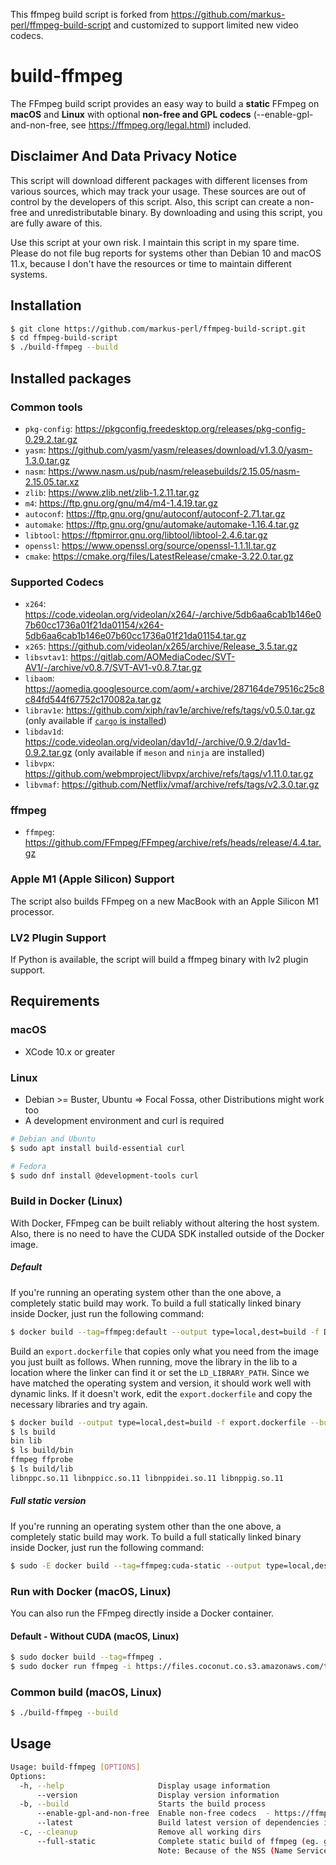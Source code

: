 This ffmpeg build script is forked from https://github.com/markus-perl/ffmpeg-build-script and customized to support limited new video codecs. 

build-ffmpeg
==========

The FFmpeg build script provides an easy way to build a **static** FFmpeg on **macOS** and **Linux** with optional **non-free and GPL codecs** (--enable-gpl-and-non-free, see https://ffmpeg.org/legal.html) included.

## Disclaimer And Data Privacy Notice

This script will download different packages with different licenses from various sources, which may track your usage.
These sources are out of control by the developers of this script. Also, this script can create a non-free and unredistributable binary.
By downloading and using this script, you are fully aware of this.

Use this script at your own risk. I maintain this script in my spare time. Please do not file bug reports for systems
other than Debian 10 and macOS 11.x, because I don't have the resources or time to maintain different systems.

## Installation

```bash
$ git clone https://github.com/markus-perl/ffmpeg-build-script.git
$ cd ffmpeg-build-script
$ ./build-ffmpeg --build
```

## Installed packages

### Common tools

* `pkg-config`: https://pkgconfig.freedesktop.org/releases/pkg-config-0.29.2.tar.gz
* `yasm`: https://github.com/yasm/yasm/releases/download/v1.3.0/yasm-1.3.0.tar.gz
* `nasm`: https://www.nasm.us/pub/nasm/releasebuilds/2.15.05/nasm-2.15.05.tar.xz
* `zlib`: https://www.zlib.net/zlib-1.2.11.tar.gz
* `m4`: https://ftp.gnu.org/gnu/m4/m4-1.4.19.tar.gz
* `autoconf`: https://ftp.gnu.org/gnu/autoconf/autoconf-2.71.tar.gz
* `automake`: https://ftp.gnu.org/gnu/automake/automake-1.16.4.tar.gz
* `libtool`: https://ftpmirror.gnu.org/libtool/libtool-2.4.6.tar.gz
* `openssl`: https://www.openssl.org/source/openssl-1.1.1l.tar.gz
* `cmake`: https://cmake.org/files/LatestRelease/cmake-3.22.0.tar.gz

### Supported Codecs

* `x264`: https://code.videolan.org/videolan/x264/-/archive/5db6aa6cab1b146e07b60cc1736a01f21da01154/x264-5db6aa6cab1b146e07b60cc1736a01f21da01154.tar.gz
* `x265`: https://github.com/videolan/x265/archive/Release_3.5.tar.gz
* `libsvtav1`: https://gitlab.com/AOMediaCodec/SVT-AV1/-/archive/v0.8.7/SVT-AV1-v0.8.7.tar.gz 
* `libaom`: https://aomedia.googlesource.com/aom/+archive/287164de79516c25c8c84fd544f67752c170082a.tar.gz
* `librav1e`: https://github.com/xiph/rav1e/archive/refs/tags/v0.5.0.tar.gz (only available if [`cargo` is installed](https://doc.rust-lang.org/cargo/getting-started/installation.html)) 
* `libdav1d`: https://code.videolan.org/videolan/dav1d/-/archive/0.9.2/dav1d-0.9.2.tar.gz (only available if `meson` and `ninja` are installed)
* `libvpx`: https://github.com/webmproject/libvpx/archive/refs/tags/v1.11.0.tar.gz
* `libvmaf`: https://github.com/Netflix/vmaf/archive/refs/tags/v2.3.0.tar.gz

### ffmpeg
* `ffmpeg`: https://github.com/FFmpeg/FFmpeg/archive/refs/heads/release/4.4.tar.gz

### Apple M1 (Apple Silicon) Support

The script also builds FFmpeg on a new MacBook with an Apple Silicon M1 processor.

### LV2 Plugin Support

If Python is available, the script will build a ffmpeg binary with lv2 plugin support.

## Requirements

### macOS

* XCode 10.x or greater

### Linux

* Debian >= Buster, Ubuntu => Focal Fossa, other Distributions might work too
* A development environment and curl is required

```bash
# Debian and Ubuntu
$ sudo apt install build-essential curl

# Fedora
$ sudo dnf install @development-tools curl
```

### Build in Docker (Linux)

With Docker, FFmpeg can be built reliably without altering the host system. Also, there is no need to have the CUDA SDK
installed outside of the Docker image.

##### Default

If you're running an operating system other than the one above, a completely static build may work. To build a full
statically linked binary inside Docker, just run the following command:

```bash
$ docker build --tag=ffmpeg:default --output type=local,dest=build -f Dockerfile .
```

Build an `export.dockerfile` that copies only what you need from the image you just built as follows. When running,
move the library in the lib to a location where the linker can find it or set the `LD_LIBRARY_PATH`. Since we have
matched the operating system and version, it should work well with dynamic links. If it doesn't work, edit
the `export.dockerfile` and copy the necessary libraries and try again.

```bash
$ docker build --output type=local,dest=build -f export.dockerfile --build-arg DIST=$DIST .
$ ls build
bin lib
$ ls build/bin
ffmpeg ffprobe
$ ls build/lib
libnppc.so.11 libnppicc.so.11 libnppidei.so.11 libnppig.so.11
```

##### Full static version

If you're running an operating system other than the one above, a completely static build may work. To build a full
statically linked binary inside Docker, just run the following command:

```bash
$ sudo -E docker build --tag=ffmpeg:cuda-static --output type=local,dest=build -f full-static.dockerfile .
```

### Run with Docker (macOS, Linux)

You can also run the FFmpeg directly inside a Docker container.

#### Default - Without CUDA (macOS, Linux)

```bash
$ sudo docker build --tag=ffmpeg .
$ sudo docker run ffmpeg -i https://files.coconut.co.s3.amazonaws.com/test.mp4 -f webm -c:v libvpx -c:a libvorbis - > test.mp4
```

### Common build (macOS, Linux)
```bash
$ ./build-ffmpeg --build
```

## Usage
```bash
Usage: build-ffmpeg [OPTIONS]
Options:
  -h, --help                     Display usage information
      --version                  Display version information
  -b, --build                    Starts the build process
      --enable-gpl-and-non-free  Enable non-free codecs  - https://ffmpeg.org/legal.html
      --latest                   Build latest version of dependencies if newer available
  -c, --cleanup                  Remove all working dirs
      --full-static              Complete static build of ffmpeg (eg. glibc, pthreads etc...) **only Linux**
                                 Note: Because of the NSS (Name Service Switch), glibc does not recommend static links.
```
